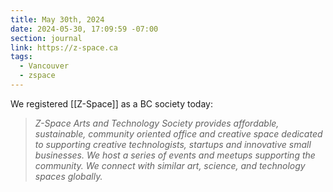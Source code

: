 ```yaml
---
title: May 30th, 2024
date: 2024-05-30, 17:09:59 -07:00
section: journal
link: https://z-space.ca
tags:
  - Vancouver
  - zspace
---
```

We registered [[Z-Space]] as a BC society today:

> _Z-Space Arts and Technology Society provides affordable, sustainable, community oriented office and creative space dedicated to supporting creative technologists, startups and innovative small businesses. We host a series of events and meetups supporting the community. We connect with similar art, science, and technology spaces globally._